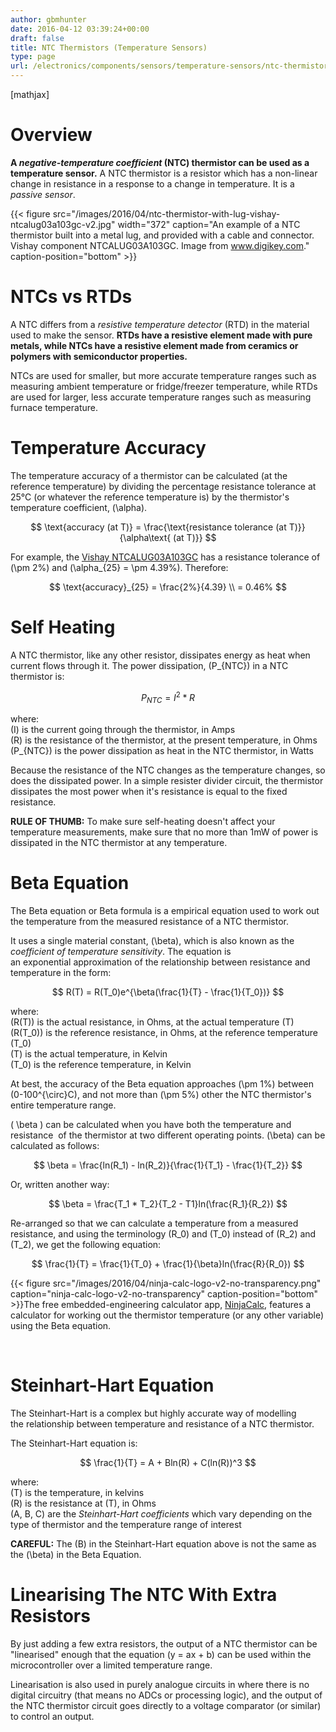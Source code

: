 ```yaml
---
author: gbmhunter
date: 2016-04-12 03:39:24+00:00
draft: false
title: NTC Thermistors (Temperature Sensors)
type: page
url: /electronics/components/sensors/temperature-sensors/ntc-thermistors-temperature-sensors
---
```


[mathjax]

# Overview

**A _negative-temperature coefficient_ (NTC) thermistor can be used as a temperature sensor.** A NTC thermistor is a resistor which has a non-linear change in resistance in a response to a change in temperature. It is a _passive sensor_.

{{< figure src="/images/2016/04/ntc-thermistor-with-lug-vishay-ntcalug03a103gc-v2.jpg" width="372" caption="An example of a NTC thermistor built into a metal lug, and provided with a cable and connector. Vishay component NTCALUG03A103GC. Image from www.digikey.com." caption-position="bottom" >}}

# NTCs vs RTDs

A NTC differs from a _resistive temperature detector_ (RTD) in the material used to make the sensor. **RTDs have a resistive element made with pure metals, while NTCs have a resistive element made from ceramics or polymers with semiconductor properties.**

NTCs are used for smaller, but more accurate temperature ranges such as measuring ambient temperature or fridge/freezer temperature, while RTDs are used for larger, less accurate temperature ranges such as measuring furnace temperature.

# Temperature Accuracy

The temperature accuracy of a thermistor can be calculated (at the reference temperature) by dividing the percentage resistance tolerance at 25°C (or whatever the reference temperature is) by the thermistor's temperature coefficient, \(\alpha\).

$$ \text{accuracy (at T)} = \frac{\text{resistance tolerance (at T)}}{\alpha\text{ (at T)}} $$

For example, the [Vishay NTCALUG03A103GC](http://www.digikey.com/product-detail/en/vishay-bc-components/NTCALUG03A103GC/BC2381-ND/2230709) has a resistance tolerance of \(\pm 2%\) and \(\alpha_{25} = \pm 4.39%\). Therefore:

$$ \text{accuracy}_{25} = \frac{2%}{4.39} \\ = 0.46% $$

# Self Heating

A NTC thermistor, like any other resistor, dissipates energy as heat when current flows through it. The power dissipation, \(P_{NTC}\) in a NTC thermistor is:

$$ P_{NTC} = I^2 * R $$

where:  
\(I\) is the current going through the thermistor, in Amps  
\(R\) is the resistance of the thermistor, at the present temperature, in Ohms  
\(P_{NTC}\) is the power dissipation as heat in the NTC thermistor, in Watts

Because the resistance of the NTC changes as the temperature changes, so does the dissipated power. In a simple resister divider circuit, the thermistor dissipates the most power when it's resistance is equal to the fixed resistance.

**RULE OF THUMB:** To make sure self-heating doesn't affect your temperature measurements, make sure that no more than 1mW of power is dissipated in the NTC thermistor at any temperature.

# Beta Equation

The Beta equation or Beta formula is a empirical equation used to work out the temperature from the measured resistance of a NTC thermistor.

It uses a single material constant, \(\beta\), which is also known as the _coefficient of temperature sensitivity_. The equation is an exponential approximation of the relationship between resistance and temperature in the form:

$$ R(T) = R(T_0)e^{\beta(\frac{1}{T} - \frac{1}{T_0})} $$

where:  
\(R(T)\) is the actual resistance, in Ohms, at the actual temperature \(T\)  
\(R(T_0)\) is the reference resistance, in Ohms, at the reference temperature \(T_0\)  
\(T\) is the actual temperature, in Kelvin  
\(T_0\) is the reference temperature, in Kelvin

At best, the accuracy of the Beta equation approaches \(\pm 1%\) between \(0-100^{\circ}C\), and not more than \(\pm 5%\) other the NTC thermistor's entire temperature range.

\( \beta \) can be calculated when you have both the temperature and resistance  of the thermistor at two different operating points. \(\beta\) can be calculated as follows:

$$ \beta = \frac{ln(R_1) - ln(R_2)}{\frac{1}{T_1} - \frac{1}{T_2}} $$

Or, written another way:

$$ \beta = \frac{T_1 * T_2}{T_2 - T1}ln(\frac{R_1}{R_2}) $$

Re-arranged so that we can calculate a temperature from a measured resistance, and using the terminology \(R_0\) and \(T_0\) instead of \(R_2\) and \(T_2\), we get the following equation:

$$ \frac{1}{T} = \frac{1}{T_0} + \frac{1}{\beta}ln(\frac{R}{R_0}) $$

{{< figure src="/images/2016/04/ninja-calc-logo-v2-no-transparency.png" caption="ninja-calc-logo-v2-no-transparency" caption-position="bottom" >}}The free embedded-engineering calculator app, [NinjaCalc](http://mbedded-ninja.github.io/NinjaCalc/), features a calculator for working out the thermistor temperature (or any other variable) using the Beta equation.

 

# Steinhart-Hart Equation

The Steinhart-Hart is a complex but highly accurate way of modelling the relationship between temperature and resistance of a NTC thermistor.

The Steinhart-Hart equation is:

$$ \frac{1}{T} = A + Bln(R) + C(ln(R))^3 $$

where:  
\(T\) is the temperature, in kelvins  
\(R\) is the resistance at \(T\), in Ohms  
\(A, B, C\) are the _Steinhart-Hart coefficients_ which vary depending on the type of thermistor and the temperature range of interest

**CAREFUL:** The \(B\) in the Steinhart-Hart equation above is not the same as the \(\beta\) in the Beta Equation.

# Linearising The NTC With Extra Resistors

By just adding a few extra resistors, the output of a NTC thermistor can be "linearised" enough that the equation \(y = ax + b\) can be used within the microcontroller over a limited temperature range.

Linearisation is also used in purely analogue circuits in where there is no digital circuitry (that means no ADCs or processing logic), and the output of the NTC thermistor circuit goes directly to a voltage comparator (or similar) to control an output.

 
